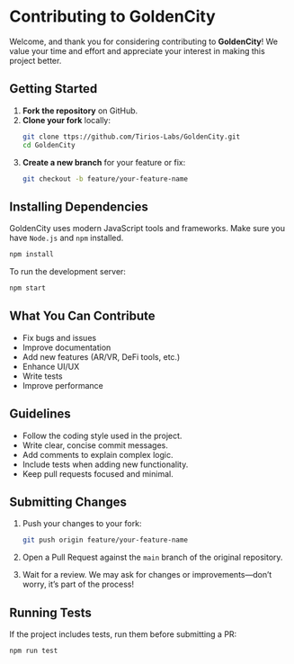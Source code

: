 
# Contributing to GoldenCity

Welcome, and thank you for considering contributing to **GoldenCity**! 
We value your time and effort and appreciate your interest in making this project better.

## Getting Started

1. **Fork the repository** on GitHub.
2. **Clone your fork** locally:  
   ```bash
   git clone ttps://github.com/Tirios-Labs/GoldenCity.git
   cd GoldenCity
   ```
3. **Create a new branch** for your feature or fix:  
   ```bash
   git checkout -b feature/your-feature-name
   ```

## Installing Dependencies

GoldenCity uses modern JavaScript tools and frameworks. Make sure you have `Node.js` and `npm` installed.

```bash
npm install
```

To run the development server:

```bash
npm start
```

## What You Can Contribute

- Fix bugs and issues
- Improve documentation
- Add new features (AR/VR, DeFi tools, etc.)
- Enhance UI/UX
- Write tests
- Improve performance

## Guidelines

- Follow the coding style used in the project.
- Write clear, concise commit messages.
- Add comments to explain complex logic.
- Include tests when adding new functionality.
- Keep pull requests focused and minimal.

## Submitting Changes

1. Push your changes to your fork:
   ```bash
   git push origin feature/your-feature-name
   ```

2. Open a Pull Request against the `main` branch of the original repository.

3. Wait for a review. We may ask for changes or improvements—don’t worry, it’s part of the process!

## Running Tests

If the project includes tests, run them before submitting a PR:

```bash
npm run test
```
